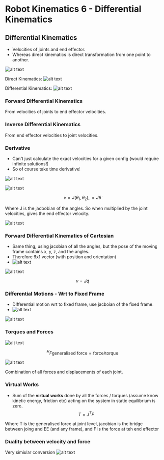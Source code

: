 # Robot Kinematics 6 - Differential Kinematics

## Differential Kinematics
- Velocities of joints and end effector. 
- Whereas direct kinematics is direct transformation from one point to another.

![alt text](imgs/robot_kinematics6/image-1.png)

Direct Kinematics:
![alt text](imgs/robot_kinematics6/image.png)

Differential Kinematics:
![alt text](imgs/robot_kinematics6/image-2.png)

### Forward Differential Kinematics
From velocities of joints to end effector velocities.

### Inverse Differential Kinematics
From end effector velocities to joint velocities.


### Derivative
- Can't just calculate the exact velocities for a given config (would require infinite solutions!) 
- So of course take time derivative!

![alt text](imgs/robot_kinematics6/image-4.png)

![alt text](imgs/robot_kinematics6/image-3.png)

$$
v = J(\theta_1, \theta_2), = J \dot \theta
$$

Where J is the jacbobian of the angles. So when multiplied by the joint velocities, gives the end effector velocity.

![alt text](imgs/robot_kinematics6/image-5.png)


### Forward Differential Kinematics of Cartesian
- Same thing, using jacobian of all the angles, but the pose of the moving frame contains x, y, z, and the angles.
- Therefore 6x1 vector (with position and orientation)
- ![alt text](imgs/robot_kinematics6/image-6.png)

![alt text](imgs/robot_kinematics6/image-7.png)

$$ 
v = J \dot q
$$


### Differential Motions - Wrt to Fixed Frame
- Differential motion wrt to fixed frame, use jacboian of the fixed frame.
- ![alt text](imgs/robot_kinematics6/image-8.png)

![alt text](imgs/robot_kinematics6/image-9.png)


### Torques and Forces

![alt text](imgs/robot_kinematics6/image-10.png)

$$
^HF\text{generalised force} = \text{force} / \text{torque}
$$

![alt text](imgs/robot_kinematics6/image-11.png)

Combination of all forces and displacements of each joint. 


### Virtual Works
- Sum of the **virtual works** done by all the forces / torques  (assume know kinetic energy, friction etc) acting on the system in static equilibrium is zero.
$$
T = J^T F
$$

Where T is the generalised force at joint level, jacobian is the bridge between joing and EE (and any frame), and F is the force at teh end effector


### Duality between velocity and force
Very simiular conversion
![alt text](imgs/robot_kinematics6/image-12.png)